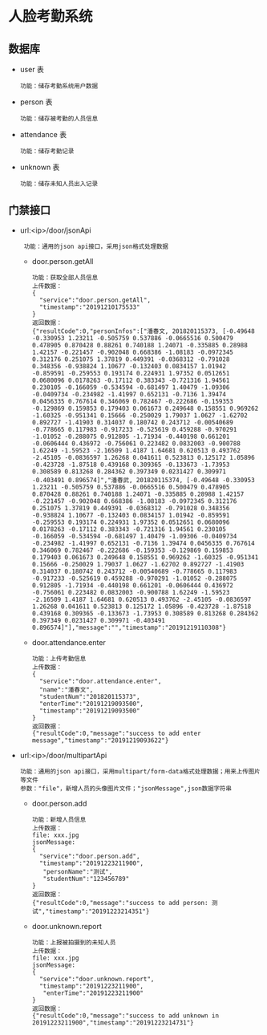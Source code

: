 # 人脸考勤系统

## 数据库
* user 表
    
      功能：储存考勤系统用户数据
* person 表
       
      功能：储存被考勤的人员信息
      
* attendance 表
     
      功能：储存考勤记录
      
* unknown 表
     
      功能：储存未知人员出入记录



## 门禁接口
* url:\<ip>\/door/jsonApi 
 
       功能：通用的json api接口，采用json格式处理数据
    - door.person.getAll  
          
          功能：获取全部人员信息  
          上传数据：
          {
            "service":"door.person.getAll",
            "timestamp":"20191210175533"
          }  
          返回数据：
          {"resultCode":0,"personInfos":["潘春文, 201820115373, [-0.49648 -0.330953 1.23211 -0.505759 0.537886 -0.0665516 0.500479 0.478905 0.870428 0.88261 0.740188 1.24071 -0.335885 0.28988 1.42157 -0.221457 -0.902048 0.668386 -1.08183 -0.0972345 0.312176 0.251075 1.37819 0.449391 -0.0368312 -0.791028 0.348356 -0.938824 1.10677 -0.132403 0.0834157 1.01942 -0.859591 -0.259553 0.193174 0.224931 1.97352 0.0512651 0.0680096 0.0178263 -0.17112 0.383343 -0.721316 1.94561 0.230105 -0.166059 -0.534594 -0.681497 1.40479 -1.09306 -0.0409734 -0.234982 -1.41997 0.652131 -0.7136 1.39474 0.0456335 0.767614 0.346069 0.782467 -0.222686 -0.159353 -0.129869 0.159853 0.179403 0.061673 0.249648 0.158551 0.969262 -1.60325 -0.951341 0.15666 -0.250029 1.79037 1.0627 -1.62702 0.892727 -1.41903 0.314037 0.180742 0.243712 -0.00540689 -0.778665 0.117983 -0.917233 -0.525619 0.459288 -0.970291 -1.01052 -0.288075 0.912805 -1.71934 -0.440198 0.661201 -0.0606444 0.436972 -0.756061 0.223482 0.0832003 -0.900788 1.62249 -1.59523 -2.16509 1.4187 1.64681 0.620513 0.493762 -2.45105 -0.0836597 1.26268 0.041611 0.523813 0.125172 1.05896 -0.423728 -1.87518 0.439168 0.309365 -0.133673 -1.73953 0.308589 0.813268 0.284362 0.397349 0.0231427 0.309971 -0.403491 0.896574]","潘春武, 201820115374, [-0.49648 -0.330953 1.23211 -0.505759 0.537886 -0.0665516 0.500479 0.478905 0.870428 0.88261 0.740188 1.24071 -0.335885 0.28988 1.42157 -0.221457 -0.902048 0.668386 -1.08183 -0.0972345 0.312176 0.251075 1.37819 0.449391 -0.0368312 -0.791028 0.348356 -0.938824 1.10677 -0.132403 0.0834157 1.01942 -0.859591 -0.259553 0.193174 0.224931 1.97352 0.0512651 0.0680096 0.0178263 -0.17112 0.383343 -0.721316 1.94561 0.230105 -0.166059 -0.534594 -0.681497 1.40479 -1.09306 -0.0409734 -0.234982 -1.41997 0.652131 -0.7136 1.39474 0.0456335 0.767614 0.346069 0.782467 -0.222686 -0.159353 -0.129869 0.159853 0.179403 0.061673 0.249648 0.158551 0.969262 -1.60325 -0.951341 0.15666 -0.250029 1.79037 1.0627 -1.62702 0.892727 -1.41903 0.314037 0.180742 0.243712 -0.00540689 -0.778665 0.117983 -0.917233 -0.525619 0.459288 -0.970291 -1.01052 -0.288075 0.912805 -1.71934 -0.440198 0.661201 -0.0606444 0.436972 -0.756061 0.223482 0.0832003 -0.900788 1.62249 -1.59523 -2.16509 1.4187 1.64681 0.620513 0.493762 -2.45105 -0.0836597 1.26268 0.041611 0.523813 0.125172 1.05896 -0.423728 -1.87518 0.439168 0.309365 -0.133673 -1.73953 0.308589 0.813268 0.284362 0.397349 0.0231427 0.309971 -0.403491 0.896574]"],"message":"","timestamp":"20191219110308"}
              
    - door.attendance.enter  
          
          功能：上传考勤信息
          上传数据：
          {
          	"service":"door.attendance.enter",
          	"name":"潘春文",
          	"studentNum":"201820115373",
          	"enterTime":"20191219093500",
          	"timestamp":"20191219093500"
          }
          返回数据：
          {"resultCode":0,"message":"success to add enter message","timestamp":"20191219093622"}
          
* url:\<ip>\/door/multipartApi  
          
      功能：通用的json api接口，采用multipart/form-data格式处理数据；用来上传图片等文件
      参数："file"，新增人员的头像图片文件；"jsonMessage",json数据字符串
    
    - door.person.add  
              
          功能：新增人员信息  
          上传数据：
          file: xxx.jpg
          jsonMessage:
          {
            "service":"door.person.add",
            "timestamp":"20191223211900",
             "personName":"测试",
             "studentNum":"123456789"
          }
          返回数据：
          {"resultCode":0,"message":"success to add person: 测试","timestamp":"20191223214351"}
          
    - door.unknown.report  
                  
          功能：上报被拍摄到的未知人员  
          上传数据：
          file: xxx.jpg
          jsonMessage:
          {
            "service":"door.unknown.report",
            "timestamp":"20191223211900",
             "enterTime":"20191223211900"
          }
          返回数据：
          {"resultCode":0,"message":"success to add unknown in 20191223211900","timestamp":"20191223214731"}